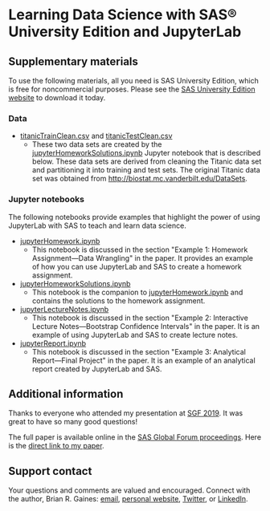 # Learning Data Science with SAS&reg; University Edition and JupyterLab                                                                                     
## Supplementary materials
To use the following materials, all you need is SAS University Edition, which is free for noncommercial purposes.  Please see the [SAS University Edition website](https://www.sas.com/en_us/software/university-edition.html) to download it today.  

### Data
* [titanicTrainClean.csv](https://raw.githubusercontent.com/sascommunities/sas-global-forum-2019/master/3133-2019-Gaines/titanicTrainClean.csv) and [titanicTestClean.csv](https://raw.githubusercontent.com/sascommunities/sas-global-forum-2019/master/3133-2019-Gaines/titanicTestClean.csv)
    * These two data sets are created by the [jupyterHomeworkSolutions.ipynb](https://github.com/sascommunities/sas-global-forum-2019/blob/master/3133-2019-Gaines/jupyterHomeworkSolutions.ipynb) Jupyter notebook that is described below.  These data sets are derived from cleaning the Titanic data set and partitioning it into training and test sets.  The original Titanic data set was obtained from http://biostat.mc.vanderbilt.edu/DataSets.

### Jupyter notebooks
The following notebooks provide examples that highlight the power of using JupyterLab with SAS to teach and learn data science.  

* [jupyterHomework.ipynb](https://github.com/sascommunities/sas-global-forum-2019/blob/master/3133-2019-Gaines/jupyterHomework.ipynb)
    * This notebook is discussed in the section "Example 1: Homework Assignment—Data Wrangling" in the paper.  It provides an example of how you can use JupyterLab and SAS to create a homework assignment.  
* [jupyterHomeworkSolutions.ipynb](https://github.com/sascommunities/sas-global-forum-2019/blob/master/3133-2019-Gaines/jupyterHomeworkSolutions.ipynb)
    * This notebook is the companion to [jupyterHomework.ipynb](https://github.com/sascommunities/sas-global-forum-2019/blob/master/3133-2019-Gaines/jupyterHomework.ipynb) and contains the solutions to the homework assignment.  
* [jupyterLectureNotes.ipynb](https://github.com/sascommunities/sas-global-forum-2019/blob/master/3133-2019-Gaines/jupyterLectureNotes.ipynb) 
    * This notebook is discussed in the section "Example 2: Interactive Lecture Notes—Bootstrap Confidence Intervals" in the paper.  It is an example of using JupyterLab and SAS to create lecture notes.
* [jupyterReport.ipynb](https://github.com/sascommunities/sas-global-forum-2019/blob/master/3133-2019-Gaines/jupyterReport.ipynb) 
    * This notebook is discussed in the section "Example 3: Analytical Report—Final Project" in the paper.  It is an example of an analytical report created by JupyterLab and SAS.

## Additional information

Thanks to everyone who attended my presentation at [SGF 2019](https://www.sas.com/en_us/events/sas-global-forum.html).  It was great to have so many good questions! 

The full paper is available online in the [SAS Global Forum proceedings](https://www.sas.com/en_us/events/sas-global-forum/program/proceedings.html).  Here is the [direct link to my paper](https://www.sas.com/content/dam/SAS/support/en/sas-global-forum-proceedings/2019/3133-2019.pdf). 

## Support contact

Your questions and comments are valued and encouraged.  Connect with the author, Brian R. Gaines: [email](mailto:Brian.Gaines@sas.com), [personal website](http://brgaines.github.io/), [Twitter](https://twitter.com/brgainesStats), or [LinkedIn](http://linkedin.com/in/BrianGainesStats).                                                                                    
 